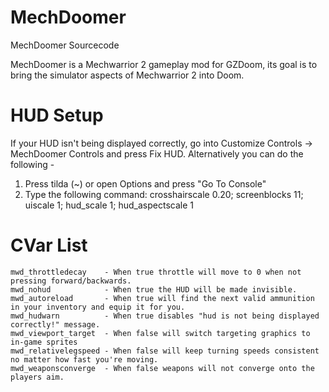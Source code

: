 # MechDoomer
 MechDoomer Sourcecode 
 
 MechDoomer is a Mechwarrior 2 gameplay mod for GZDoom, its goal is to bring the simulator
 aspects of Mechwarrior 2 into Doom.

# HUD Setup
 If your HUD isn't being displayed correctly, go into Customize Controls -> MechDoomer Controls and press Fix HUD.
 Alternatively you can do the following - 
 
 1. Press tilda (~) or open Options and press "Go To Console"
 2. Type the following command: crosshairscale 0.20; screenblocks 11; uiscale 1; hud_scale 1; hud_aspectscale 1 

# CVar List
	mwd_throttledecay    - When true throttle will move to 0 when not pressing forward/backwards.
	mwd_nohud            - When true the HUD will be made invisible.
	mwd_autoreload       - When true will find the next valid ammunition in your inventory and equip it for you.
	mwd_hudwarn          - When true disables "hud is not being displayed correctly!" message.
	mwd_viewport_target  - When false will switch targeting graphics to in-game sprites
	mwd_relativelegspeed - When false will keep turning speeds consistent no matter how fast you're moving.
	mwd_weaponsconverge  - When false weapons will not converge onto the players aim.
